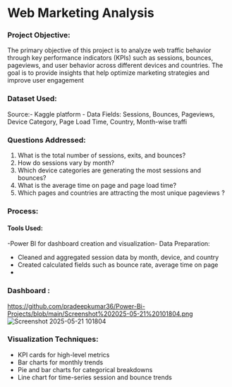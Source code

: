 # Web Marketing Analysis
 ### Project Objective:
 The primary objective of this project is to analyze web traffic behavior through key performance
 indicators (KPIs) such as sessions, bounces, pageviews, and user behavior across different devices
 and countries. The goal is to provide insights that help optimize marketing strategies and improve
 user engagement
 ### Dataset Used:
 Source:-  Kaggle platform  - Data Fields: Sessions, Bounces, Pageviews, Device Category, Page Load Time, Country,
 Month-wise traffi

 ### Questions Addressed:
 1. What is the total number of sessions, exits, and bounces?
 2. How do sessions vary by month?
 3. Which device categories are generating the most sessions and bounces?
 4. What is the average time on page and page load time?
 5. Which pages and countries are attracting the most unique pageviews ?
### Process:
#### Tools Used: 
-Power BI for dashboard creation and visualization- Data Preparation:
- Cleaned and aggregated session data by month, device, and country
- Created calculated fields such as bounce rate, average time on page
- 
### Dashboard :
https://github.com/pradeepkumar36/Power-Bi-Projects/blob/main/Screenshot%202025-05-21%20101804.png
![Screenshot 2025-05-21 101804](https://github.com/user-attachments/assets/626bf832-16a7-41f2-b5c0-b2c2999f49d3)

### Visualization Techniques:
  - KPI cards for high-level metrics
  - Bar charts for monthly trends
  - Pie and bar charts for categorical breakdowns
  - Line chart for time-series session and bounce trends
